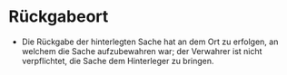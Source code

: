 # Rückgabeort

- Die Rückgabe der hinterlegten Sache hat an dem Ort zu erfolgen, an welchem die Sache aufzubewahren war; der Verwahrer ist nicht verpflichtet, die Sache dem Hinterleger zu bringen.

